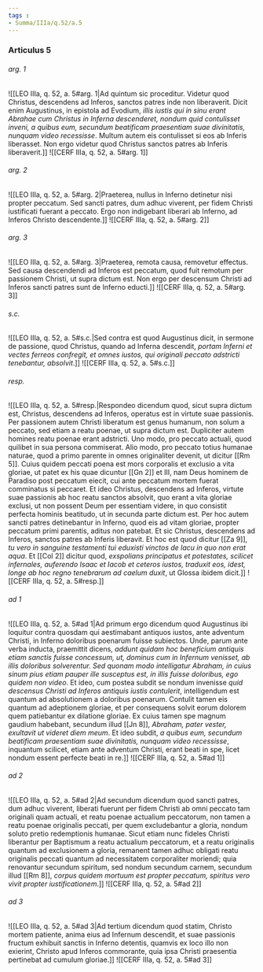 ```yaml
---
tags : 
- Summa/IIIa/q.52/a.5
---
```


### Articulus 5

###### arg. 1
![[LEO IIIa, q. 52, a. 5#arg. 1|Ad quintum sic proceditur. Videtur quod Christus, descendens ad Inferos, sanctos patres inde non liberaverit. Dicit enim Augustinus, in epistola ad Evodium, *illis iustis qui in sinu erant Abrahae cum Christus in Inferna descenderet, nondum quid contulisset inveni, a quibus eum, secundum beatificam praesentiam suae divinitatis, nunquam video recessisse*. Multum autem eis contulisset si eos ab Inferis liberasset. Non ergo videtur quod Christus sanctos patres ab Inferis liberaverit.]]
![[CERF IIIa, q. 52, a. 5#arg. 1]]

###### arg. 2
![[LEO IIIa, q. 52, a. 5#arg. 2|Praeterea, nullus in Inferno detinetur nisi propter peccatum. Sed sancti patres, dum adhuc viverent, per fidem Christi iustificati fuerant a peccato. Ergo non indigebant liberari ab Inferno, ad Inferos Christo descendente.]]
![[CERF IIIa, q. 52, a. 5#arg. 2]]

###### arg. 3
![[LEO IIIa, q. 52, a. 5#arg. 3|Praeterea, remota causa, removetur effectus. Sed causa descendendi ad Inferos est peccatum, quod fuit remotum per passionem Christi, ut supra dictum est. Non ergo per descensum Christi ad Inferos sancti patres sunt de Inferno educti.]]
![[CERF IIIa, q. 52, a. 5#arg. 3]]

###### s.c.
![[LEO IIIa, q. 52, a. 5#s.c.|Sed contra est quod Augustinus dicit, in sermone de passione, quod Christus, quando ad Inferna descendit, *portam Inferni et vectes ferreos confregit, et omnes iustos, qui originali peccato adstricti tenebantur, absolvit*.]]
![[CERF IIIa, q. 52, a. 5#s.c.]]

###### resp.
![[LEO IIIa, q. 52, a. 5#resp.|Respondeo dicendum quod, sicut supra dictum est, Christus, descendens ad Inferos, operatus est in virtute suae passionis. Per passionem autem Christi liberatum est genus humanum, non solum a peccato, sed etiam a reatu poenae, ut supra dictum est. Dupliciter autem homines reatu poenae erant adstricti. Uno modo, pro peccato actuali, quod quilibet in sua persona commiserat. Alio modo, pro peccato totius humanae naturae, quod a primo parente in omnes originaliter devenit, ut dicitur [[Rm 5]]. Cuius quidem peccati poena est mors corporalis et exclusio a vita gloriae, ut patet ex his quae dicuntur [[Gn 2]] et III, nam Deus hominem de Paradiso post peccatum eiecit, cui ante peccatum mortem fuerat comminatus si peccaret. Et ideo Christus, descendens ad Inferos, virtute suae passionis ab hoc reatu sanctos absolvit, quo erant a vita gloriae exclusi, ut non possent Deum per essentiam videre, in quo consistit perfecta hominis beatitudo, ut in secunda parte dictum est. Per hoc autem sancti patres detinebantur in Inferno, quod eis ad vitam gloriae, propter peccatum primi parentis, aditus non patebat. Et sic Christus, descendens ad Inferos, sanctos patres ab Inferis liberavit. Et hoc est quod dicitur [[Za 9]], *tu vero in sanguine testamenti tui eduxisti vinctos de lacu in quo non erat aqua*. Et [[Col 2]] dicitur quod, *exspolians principatus et potestates, scilicet infernales, auferendo Isaac et Iacob et ceteros iustos, traduxit eos, idest, longe ab hoc regno tenebrarum ad caelum duxit*, ut Glossa ibidem dicit.]]
![[CERF IIIa, q. 52, a. 5#resp.]]

###### ad 1
![[LEO IIIa, q. 52, a. 5#ad 1|Ad primum ergo dicendum quod Augustinus ibi loquitur contra quosdam qui aestimabant antiquos iustos, ante adventum Christi, in Inferno doloribus poenarum fuisse subiectos. Unde, parum ante verba inducta, praemittit dicens, *addunt quidam hoc beneficium antiquis etiam sanctis fuisse concessum, ut, dominus cum in Infernum venisset, ab illis doloribus solverentur. Sed quonam modo intelligatur Abraham, in cuius sinum pius etiam pauper ille susceptus est, in illis fuisse doloribus, ego quidem non video*. Et ideo, cum postea subdit se nondum invenisse *quid descensus Christi ad Inferos antiquis iustis contulerit*, intelligendum est quantum ad absolutionem a doloribus poenarum. Contulit tamen eis quantum ad adeptionem gloriae, et per consequens solvit eorum dolorem quem patiebantur ex dilatione gloriae. Ex cuius tamen spe magnum gaudium habebant, secundum illud [[Jn 8]], *Abraham, pater vester, exultavit ut videret diem meum*. Et ideo subdit, *a quibus eum, secundum beatificam praesentiam suae divinitatis, nunquam video recessisse*, inquantum scilicet, etiam ante adventum Christi, erant beati in spe, licet nondum essent perfecte beati in re.]]
![[CERF IIIa, q. 52, a. 5#ad 1]]

###### ad 2
![[LEO IIIa, q. 52, a. 5#ad 2|Ad secundum dicendum quod sancti patres, dum adhuc viverent, liberati fuerunt per fidem Christi ab omni peccato tam originali quam actuali, et reatu poenae actualium peccatorum, non tamen a reatu poenae originalis peccati, per quem excludebantur a gloria, nondum soluto pretio redemptionis humanae. Sicut etiam nunc fideles Christi liberantur per Baptismum a reatu actualium peccatorum, et a reatu originalis quantum ad exclusionem a gloria, remanent tamen adhuc obligati reatu originalis peccati quantum ad necessitatem corporaliter moriendi; quia renovantur secundum spiritum, sed nondum secundum carnem, secundum illud [[Rm 8]], *corpus quidem mortuum est propter peccatum, spiritus vero vivit propter iustificationem*.]]
![[CERF IIIa, q. 52, a. 5#ad 2]]

###### ad 3
![[LEO IIIa, q. 52, a. 5#ad 3|Ad tertium dicendum quod statim, Christo mortem patiente, anima eius ad Infernum descendit, et suae passionis fructum exhibuit sanctis in Inferno detentis, quamvis ex loco illo non exierint, Christo apud Inferos commorante, quia ipsa Christi praesentia pertinebat ad cumulum gloriae.]]
![[CERF IIIa, q. 52, a. 5#ad 3]]

